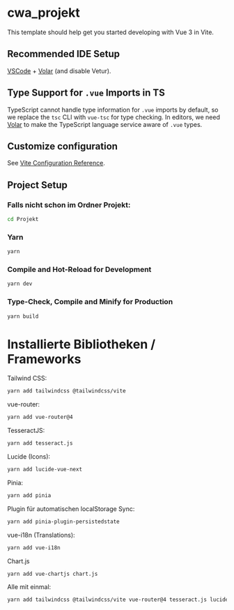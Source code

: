 # cwa_projekt

This template should help get you started developing with Vue 3 in Vite.

## Recommended IDE Setup

[VSCode](https://code.visualstudio.com/) + [Volar](https://marketplace.visualstudio.com/items?itemName=Vue.volar) (and disable Vetur).

## Type Support for `.vue` Imports in TS

TypeScript cannot handle type information for `.vue` imports by default, so we replace the `tsc` CLI with `vue-tsc` for type checking. In editors, we need [Volar](https://marketplace.visualstudio.com/items?itemName=Vue.volar) to make the TypeScript language service aware of `.vue` types.

## Customize configuration

See [Vite Configuration Reference](https://vite.dev/config/).

## Project Setup

### Falls nicht schon im Ordner Projekt:
```sh
cd Projekt
```

### Yarn
```sh
yarn
```

### Compile and Hot-Reload for Development

```sh
yarn dev
```

### Type-Check, Compile and Minify for Production

```sh
yarn build
```


# Installierte Bibliotheken / Frameworks

Tailwind CSS:
```sh
yarn add tailwindcss @tailwindcss/vite
```
vue-router:
```sh
yarn add vue-router@4 
```
TesseractJS:
```sh
yarn add tesseract.js
```
Lucide (Icons):
```sh
yarn add lucide-vue-next
```
Pinia:
```sh
yarn add pinia
```
Plugin für automatischen localStorage Sync:
```sh
yarn add pinia-plugin-persistedstate
```
vue-i18n (Translations):
```sh
yarn add vue-i18n
```
Chart.js
```sh
yarn add vue-chartjs chart.js
```

Alle mit einmal:
```sh
yarn add tailwindcss @tailwindcss/vite vue-router@4 tesseract.js lucide-vue-next pinia pinia-plugin-persistedstate vue-i18n vue-chartjs chart.js
```


